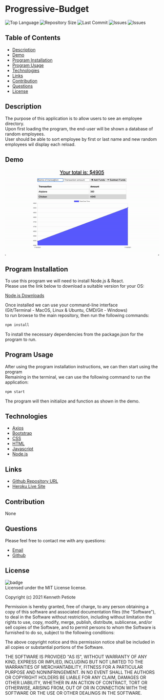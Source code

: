 # Progressive-Budget
![Top Language](https://img.shields.io/github/languages/top/Kpetiote/Progressive-Budget)
![Repository Size](https://img.shields.io/github/repo-size/Kpetiote/Progressive-Budget)
![Last Commit](https://img.shields.io/github/last-commit/Kpetiote/Progressive-Budget)
![Issues](https://img.shields.io/github/issues/Kpetiote/Progressive-Budget)
![Issues](https://img.shields.io/github/issues/Kpetiote/Progressive-Budget)

## Table of Contents
* [Description](#description)
* [Demo](#demo)
* [Program Installation](#program-installation)
* [Program Usage](#program-usage)
* [Technologies](#technologies)
* [Links](#links)
* [Contribution](#contribution)
* [Questions](#questions)
* [License](#license)

## Description
The purpose of this application is to allow users to see an employee directory.\
Upon first loading the program, the end-user will be shown a database of random employees.\
User should be able to sort employee by first or last name and new random employees wil display each reload.

## Demo
![Alt text](public/assets/images/progressive-budget.gif "Progressive-Budget")

## Program Installation
To use this program we will need to install Node.js & React.\
Please use the link below to download a suitable version for your OS:

[Node.js Downloads](https://nodejs.org/en/download/)

Once installed we can use your command-line interface\
(Git/Terminal - MacOS, Linux & Ubuntu, CMD/Git - Windows)\
to run browse to the main repository, then run the following commands:

```bash
npm install
```

To install the necessary dependencies from the package.json for the program to run.

## Program Usage
After using the program installation instructions, we can then start using the program\
Remaining in the terminal, we can use the following command to run the application:

```bash
npm start
```

The program will then initialize and function as shown in the demo.

## Technologies
- [Axios](https://www.npmjs.com/package/axios)
- [Bootstrap](https://getbootstrap.com/)
- [CSS](https://developer.mozilla.org/en-US/docs/Web/CSS)
- [HTML](https://developer.mozilla.org/en-US/docs/Web/HTML)
- [Javascript](https://www.javascript.com/)
- [Node.js](https://nodejs.org/en/about/)

## Links
- [Github Repository URL](https://github.com/Kpetiote/Progressive-Budget)
- [Heroku Live Site](https://kenpet-progressive-budget.herokuapp.com/)
## Contribution
None

## Questions
Please feel free to contact me with any questions:
- [Email](mailto:kenneth.petiote@gmail.com)
- [Github](https://github.com/Kpetiote)

## License
![badge](https://img.shields.io/badge/license-MIT-yellow)
<br />
Licensed under the MIT License license.

Copyright (c) 2021 Kenneth Petiote

Permission is hereby granted, free of charge, to any person obtaining a copy
of this software and associated documentation files (the "Software"), to deal
in the Software without restriction, including without limitation the rights
to use, copy, modify, merge, publish, distribute, sublicense, and/or sell
copies of the Software, and to permit persons to whom the Software is
furnished to do so, subject to the following conditions:

The above copyright notice and this permission notice shall be included in all
copies or substantial portions of the Software.

THE SOFTWARE IS PROVIDED "AS IS", WITHOUT WARRANTY OF ANY KIND, EXPRESS OR
IMPLIED, INCLUDING BUT NOT LIMITED TO THE WARRANTIES OF MERCHANTABILITY,
FITNESS FOR A PARTICULAR PURPOSE AND NONINFRINGEMENT. IN NO EVENT SHALL THE
AUTHORS OR COPYRIGHT HOLDERS BE LIABLE FOR ANY CLAIM, DAMAGES OR OTHER
LIABILITY, WHETHER IN AN ACTION OF CONTRACT, TORT OR OTHERWISE, ARISING FROM,
OUT OF OR IN CONNECTION WITH THE SOFTWARE OR THE USE OR OTHER DEALINGS IN THE
SOFTWARE.